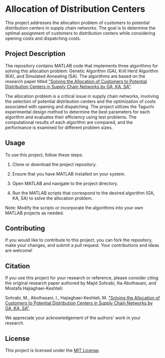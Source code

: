 # Allocation of Distribution Centers

This project addresses the allocation problem of customers to potential distribution centers in supply chain networks. The goal is to determine the optimal assignment of customers to distribution centers while considering opening costs and dispatching costs.

## Project Description

The repository contains MATLAB code that implements three algorithms for solving this allocation problem: Genetic Algorithm (GA), Krill Herd Algorithm (KA), and Simulated Annealing (SA). The algorithms are based on the research paper titled ["Solving the Allocation of Customers to Potential Distribution Centers in Supply Chain Networks by GA, KA, SA"](https://www.researchgate.net/publication/317101536_Solving_the_Allocation_of_Customers_to_Potential_Distribution_Centers_in_Supply_Chain_Networks_by_GA_KA_SA).

The allocation problem is a critical issue in supply chain networks, involving the selection of potential distribution centers and the optimization of costs associated with opening and dispatching. The project utilizes the Taguchi experimental design method to determine the best parameters for each algorithm and evaluates their efficiency using test problems. The computational results of each algorithm are compared, and the performance is examined for different problem sizes.

## Usage

To use this project, follow these steps:

1. Clone or download the project repository.

2. Ensure that you have MATLAB installed on your system.

3. Open MATLAB and navigate to the project directory.

4. Run the MATLAB scripts that correspond to the desired algorithm (GA, KA, SA) to solve the allocation problem.

Note: Modify the scripts or incorporate the algorithms into your own MATLAB projects as needed.

## Contributing

If you would like to contribute to this project, you can fork the repository, make your changes, and submit a pull request. Your contributions and ideas are welcome!

## Citation
If you use this project for your research or reference, please consider citing the original research paper authored by Majid Sohrabi, Ilia Abolhasani, and Mostafa Hajiaghaei-Keshteli:

Sohrabi, M., Abolhasani, I., Hajiaghaei-Keshteli, M.  ["Solving the Allocation of Customers to Potential Distribution Centers in Supply Chain Networks by GA, KA, SA"](https://www.researchgate.net/publication/317101536_Solving_the_Allocation_of_Customers_to_Potential_Distribution_Centers_in_Supply_Chain_Networks_by_GA_KA_SA).


We appreciate your acknowledgement of the authors' work in your research.
## License

This project is licensed under the [MIT License](LICENSE).
